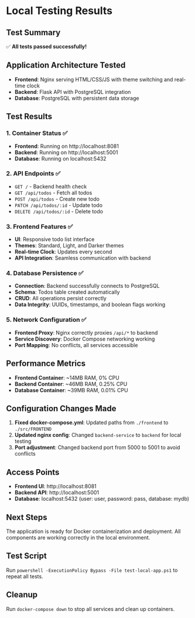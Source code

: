 # Local Testing Results

## Test Summary
✅ **All tests passed successfully!**

## Application Architecture Tested
- **Frontend**: Nginx serving HTML/CSS/JS with theme switching and real-time clock
- **Backend**: Flask API with PostgreSQL integration
- **Database**: PostgreSQL with persistent data storage

## Test Results

### 1. Container Status ✅
- **Frontend**: Running on http://localhost:8081
- **Backend**: Running on http://localhost:5001  
- **Database**: Running on localhost:5432

### 2. API Endpoints ✅
- `GET /` - Backend health check
- `GET /api/todos` - Fetch all todos
- `POST /api/todos` - Create new todo
- `PATCH /api/todos/:id` - Update todo
- `DELETE /api/todos/:id` - Delete todo

### 3. Frontend Features ✅
- **UI**: Responsive todo list interface
- **Themes**: Standard, Light, and Darker themes
- **Real-time Clock**: Updates every second
- **API Integration**: Seamless communication with backend

### 4. Database Persistence ✅
- **Connection**: Backend successfully connects to PostgreSQL
- **Schema**: Todos table created automatically
- **CRUD**: All operations persist correctly
- **Data Integrity**: UUIDs, timestamps, and boolean flags working

### 5. Network Configuration ✅
- **Frontend Proxy**: Nginx correctly proxies `/api/*` to backend
- **Service Discovery**: Docker Compose networking working
- **Port Mapping**: No conflicts, all services accessible

## Performance Metrics
- **Frontend Container**: ~14MB RAM, 0% CPU
- **Backend Container**: ~46MB RAM, 0.25% CPU  
- **Database Container**: ~39MB RAM, 0.01% CPU

## Configuration Changes Made
1. **Fixed docker-compose.yml**: Updated paths from `./frontend` to `./src/FRONTEND`
2. **Updated nginx config**: Changed `backend-service` to `backend` for local testing
3. **Port adjustment**: Changed backend port from 5000 to 5001 to avoid conflicts

## Access Points
- **Frontend UI**: http://localhost:8081
- **Backend API**: http://localhost:5001
- **Database**: localhost:5432 (user: user, password: pass, database: mydb)

## Next Steps
The application is ready for Docker containerization and deployment. All components are working correctly in the local environment.

## Test Script
Run `powershell -ExecutionPolicy Bypass -File test-local-app.ps1` to repeat all tests.

## Cleanup
Run `docker-compose down` to stop all services and clean up containers.